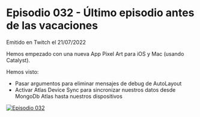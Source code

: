 # Episodio 032 - Último episodio antes de las vacaciones

Emitido en Twitch el 21/07/2022 

Hemos empezado con una nueva App Pixel Art para iOS y Mac (usando Catalyst).

Hemos visto: 
- Pasar argumentos para eliminar mensajes de debug de AutoLayout
- Activar Atlas Device Sync para sincronizar nuestros datos desde MongoDb Atlas hasta nuestros dispositivos 

[![Episodio 032](http://img.youtube.com/vi/45g87HRSISg/0.jpg)](https://youtu.be/45g87HRSISg )

